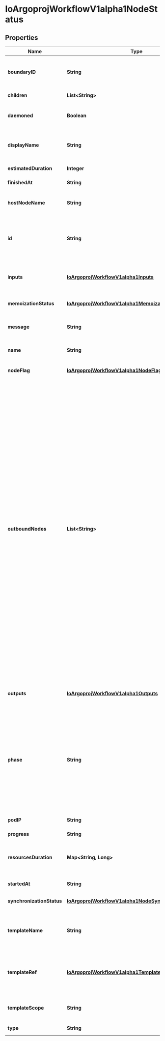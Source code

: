 
# IoArgoprojWorkflowV1alpha1NodeStatus

## Properties
Name | Type | Description | Notes
------------ | ------------- | ------------- | -------------
**boundaryID** | **String** | BoundaryID indicates the node ID of the associated template root node in which this node belongs to |  [optional]
**children** | **List&lt;String&gt;** | Children is a list of child node IDs |  [optional]
**daemoned** | **Boolean** | Daemoned tracks whether or not this node was daemoned and need to be terminated |  [optional]
**displayName** | **String** | DisplayName is a human readable representation of the node. Unique within a template boundary |  [optional]
**estimatedDuration** | **Integer** | EstimatedDuration in seconds. |  [optional]
**finishedAt** | **String** | Time at which this node completed |  [optional]
**hostNodeName** | **String** | HostNodeName name of the Kubernetes node on which the Pod is running, if applicable |  [optional]
**id** | **String** | ID is a unique identifier of a node within the worklow It is implemented as a hash of the node name, which makes the ID deterministic | 
**inputs** | [**IoArgoprojWorkflowV1alpha1Inputs**](IoArgoprojWorkflowV1alpha1Inputs.md) | Inputs captures input parameter values and artifact locations supplied to this template invocation |  [optional]
**memoizationStatus** | [**IoArgoprojWorkflowV1alpha1MemoizationStatus**](IoArgoprojWorkflowV1alpha1MemoizationStatus.md) | MemoizationStatus holds information about cached nodes |  [optional]
**message** | **String** | A human readable message indicating details about why the node is in this condition. |  [optional]
**name** | **String** | Name is unique name in the node tree used to generate the node ID | 
**nodeFlag** | [**IoArgoprojWorkflowV1alpha1NodeFlag**](IoArgoprojWorkflowV1alpha1NodeFlag.md) | NodeFlag tracks some history of node. e.g.) hooked, retried, etc. |  [optional]
**outboundNodes** | **List&lt;String&gt;** | OutboundNodes tracks the node IDs which are considered \&quot;outbound\&quot; nodes to a template invocation. For every invocation of a template, there are nodes which we considered as \&quot;outbound\&quot;. Essentially, these are last nodes in the execution sequence to run, before the template is considered completed. These nodes are then connected as parents to a following step.  In the case of single pod steps (i.e. container, script, resource templates), this list will be nil since the pod itself is already considered the \&quot;outbound\&quot; node. In the case of DAGs, outbound nodes are the \&quot;target\&quot; tasks (tasks with no children). In the case of steps, outbound nodes are all the containers involved in the last step group. NOTE: since templates are composable, the list of outbound nodes are carried upwards when a DAG/steps template invokes another DAG/steps template. In other words, the outbound nodes of a template, will be a superset of the outbound nodes of its last children. |  [optional]
**outputs** | [**IoArgoprojWorkflowV1alpha1Outputs**](IoArgoprojWorkflowV1alpha1Outputs.md) | Outputs captures output parameter values and artifact locations produced by this template invocation |  [optional]
**phase** | **String** | Phase a simple, high-level summary of where the node is in its lifecycle. Can be used as a state machine. Will be one of these values \&quot;Pending\&quot;, \&quot;Running\&quot; before the node is completed, or \&quot;Succeeded\&quot;, \&quot;Skipped\&quot;, \&quot;Failed\&quot;, \&quot;Error\&quot;, or \&quot;Omitted\&quot; as a final state. |  [optional]
**podIP** | **String** | PodIP captures the IP of the pod for daemoned steps |  [optional]
**progress** | **String** | Progress to completion |  [optional]
**resourcesDuration** | **Map&lt;String, Long&gt;** | ResourcesDuration is indicative, but not accurate, resource duration. This is populated when the nodes completes. |  [optional]
**startedAt** | **String** | Time at which this node started |  [optional]
**synchronizationStatus** | [**IoArgoprojWorkflowV1alpha1NodeSynchronizationStatus**](IoArgoprojWorkflowV1alpha1NodeSynchronizationStatus.md) | SynchronizationStatus is the synchronization status of the node |  [optional]
**templateName** | **String** | TemplateName is the template name which this node corresponds to. Not applicable to virtual nodes (e.g. Retry, StepGroup) |  [optional]
**templateRef** | [**IoArgoprojWorkflowV1alpha1TemplateRef**](IoArgoprojWorkflowV1alpha1TemplateRef.md) | TemplateRef is the reference to the template resource which this node corresponds to. Not applicable to virtual nodes (e.g. Retry, StepGroup) |  [optional]
**templateScope** | **String** | TemplateScope is the template scope in which the template of this node was retrieved. |  [optional]
**type** | **String** | Type indicates type of node | 



